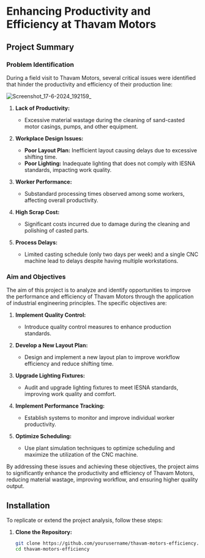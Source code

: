 # Enhancing Productivity and Efficiency at Thavam Motors

## Project Summary

### Problem Identification

During a field visit to Thavam Motors, several critical issues were identified that hinder the productivity and efficiency of their production line:

![Screenshot_17-6-2024_192159_](https://github.com/suresravinath/Industrial-Engineering-Project/assets/118838341/89584ffb-865a-4ecd-a2c9-fb5b1c5c6f45)

1. **Lack of Productivity:**
   - Excessive material wastage during the cleaning of sand-casted motor casings, pumps, and other equipment.

2. **Workplace Design Issues:**
   - **Poor Layout Plan:** Inefficient layout causing delays due to excessive shifting time.
   - **Poor Lighting:** Inadequate lighting that does not comply with IESNA standards, impacting work quality.

3. **Worker Performance:**
   - Substandard processing times observed among some workers, affecting overall productivity.

4. **High Scrap Cost:**
   - Significant costs incurred due to damage during the cleaning and polishing of casted parts.

5. **Process Delays:**
   - Limited casting schedule (only two days per week) and a single CNC machine lead to delays despite having multiple workstations.

### Aim and Objectives

The aim of this project is to analyze and identify opportunities to improve the performance and efficiency of Thavam Motors through the application of industrial engineering principles. The specific objectives are:

1. **Implement Quality Control:**
   - Introduce quality control measures to enhance production standards.

2. **Develop a New Layout Plan:**
   - Design and implement a new layout plan to improve workflow efficiency and reduce shifting time.

3. **Upgrade Lighting Fixtures:**
   - Audit and upgrade lighting fixtures to meet IESNA standards, improving work quality and comfort.

4. **Implement Performance Tracking:**
   - Establish systems to monitor and improve individual worker productivity.

5. **Optimize Scheduling:**
   - Use plant simulation techniques to optimize scheduling and maximize the utilization of the CNC machine.

By addressing these issues and achieving these objectives, the project aims to significantly enhance the productivity and efficiency of Thavam Motors, reducing material wastage, improving workflow, and ensuring higher quality output.

## Installation

To replicate or extend the project analysis, follow these steps:

1. **Clone the Repository:**
   ```bash
   git clone https://github.com/yourusername/thavam-motors-efficiency.git
   cd thavam-motors-efficiency
